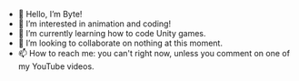 - 👋 Hello, I’m Byte!
- 👀 I’m interested in animation and coding!
- 🌱 I’m currently learning how to code Unity games.
- 💞️ I’m looking to collaborate on nothing at this moment.
- 📫 How to reach me: you can't right now, unless you comment on one of my YouTube videos.
